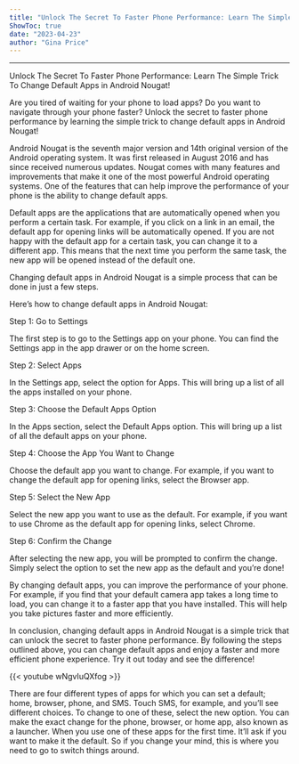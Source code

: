 ```yaml
---
title: "Unlock The Secret To Faster Phone Performance: Learn The Simple Trick To Change Default Apps in Android Nougat!"
ShowToc: true 
date: "2023-04-23"
author: "Gina Price"
---
```

*****
Unlock The Secret To Faster Phone Performance: Learn The Simple Trick To Change Default Apps in Android Nougat!

Are you tired of waiting for your phone to load apps? Do you want to navigate through your phone faster? Unlock the secret to faster phone performance by learning the simple trick to change default apps in Android Nougat! 

Android Nougat is the seventh major version and 14th original version of the Android operating system. It was first released in August 2016 and has since received numerous updates. Nougat comes with many features and improvements that make it one of the most powerful Android operating systems. One of the features that can help improve the performance of your phone is the ability to change default apps.

Default apps are the applications that are automatically opened when you perform a certain task. For example, if you click on a link in an email, the default app for opening links will be automatically opened. If you are not happy with the default app for a certain task, you can change it to a different app. This means that the next time you perform the same task, the new app will be opened instead of the default one.

Changing default apps in Android Nougat is a simple process that can be done in just a few steps. 

Here’s how to change default apps in Android Nougat:

Step 1: Go to Settings

The first step is to go to the Settings app on your phone. You can find the Settings app in the app drawer or on the home screen.

Step 2: Select Apps

In the Settings app, select the option for Apps. This will bring up a list of all the apps installed on your phone.

Step 3: Choose the Default Apps Option

In the Apps section, select the Default Apps option. This will bring up a list of all the default apps on your phone.

Step 4: Choose the App You Want to Change

Choose the default app you want to change. For example, if you want to change the default app for opening links, select the Browser app.

Step 5: Select the New App

Select the new app you want to use as the default. For example, if you want to use Chrome as the default app for opening links, select Chrome.

Step 6: Confirm the Change

After selecting the new app, you will be prompted to confirm the change. Simply select the option to set the new app as the default and you’re done!

By changing default apps, you can improve the performance of your phone. For example, if you find that your default camera app takes a long time to load, you can change it to a faster app that you have installed. This will help you take pictures faster and more efficiently.

In conclusion, changing default apps in Android Nougat is a simple trick that can unlock the secret to faster phone performance. By following the steps outlined above, you can change default apps and enjoy a faster and more efficient phone experience. Try it out today and see the difference!

{{< youtube wNgvIuQXfog >}} 



There are four different types of apps for which you can set a default; home, browser, phone, and SMS. Touch SMS, for example, and you’ll see different choices. To change to one of these, select the new option.
You can make the exact change for the phone, browser, or home app, also known as a launcher. When you use one of these apps for the first time. It’ll ask if you want to make it the default. So if you change your mind, this is where you need to go to switch things around.




